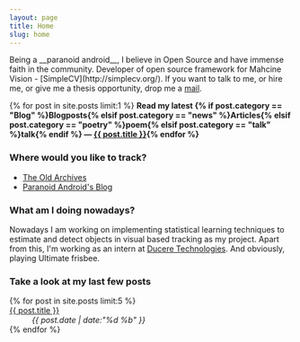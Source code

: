 ```yaml
---
layout: page
title: Home
slug: home
---
```

<section class="g one-whole info-on-me text-cols--2 portable-text-cols--1 landmark" markdown="1">
Being a __paranoid android__, I believe in Open Source and have immense faith in the community. Developer of open source framework for Mahcine Vision - [SimpleCV](http://simplecv.org/).
If you want to talk to me, or hire me, or give me a thesis opportunity, drop me a <a href="mailto:jayrambhia777@gmail.com">mail</a>.

{% for post in site.posts limit:1 %}
**Read my latest {% if post.category == "Blog" %}Blogposts{% elsif post.category == "news" %}Articles{% elsif post.category == "poetry" %}poem{% elsif post.category == "talk" %}talk{% endif %} &mdash; <a href="{{ post.url }}">{{ post.title }}</a>{% endfor %}**
</section>

<section class="g one-half portable-one-whole links">
	<h3>Where would you like to track?</h3>
	<ul class="block-list">
		<li><a href="/archive" class="block-list__link">The Old Archives</a></li>
		<li><a href="http://jayrambhia.wordpress.com/" class="block-list__link">Paranoid Android's Blog</a></li>
	</ul>
</section>

<section class="g one-half portable-one-whole">
	<h3>What am I doing nowadays?</h3>
	<p>Nowadays I am working on implementing statistical learning techniques to estimate and detect objects in visual based tracking as my project. Apart from this, I'm working as an intern at <a href="http://duceretech.com/">Ducere Technologies</a>. And obviously, playing Ultimate frisbee.</p>
</section>

<section class="g one-whole recent-posts">
	<h3>Take a look at my last few posts</h3>
	<dl class="split">
		{% for post in site.posts limit:5 %}
			<dt class="split__title"><a href="{{ post.url }}">{{ post.title }}</a></dt>
			<dd class="split__detail"><em>{{ post.date | date:"%d %b" }}</em></dd>
		{% endfor %}
	</dl>
</section>